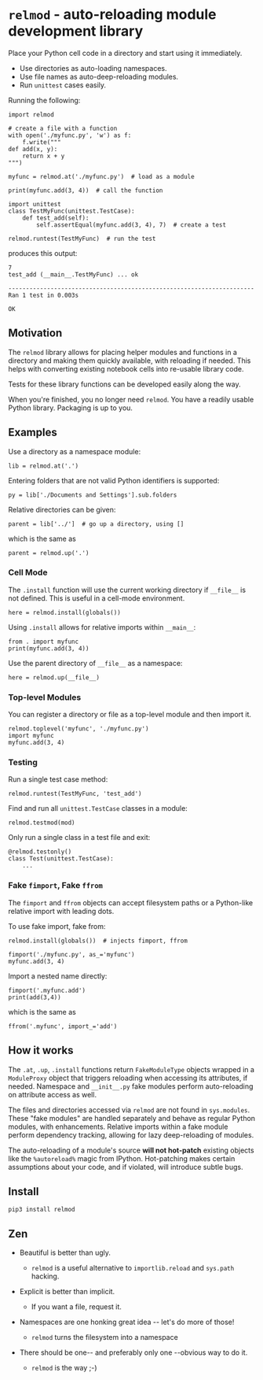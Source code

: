 # `relmod` - auto-reloading module development library

Place your Python cell code in a directory and start using it immediately.

* Use directories as auto-loading namespaces.
* Use file names as auto-deep-reloading modules.
* Run `unittest` cases easily.

Running the following:

    import relmod

    # create a file with a function
    with open('./myfunc.py', 'w') as f:
        f.write("""
    def add(x, y):
        return x + y
    """)

    myfunc = relmod.at('./myfunc.py')  # load as a module

    print(myfunc.add(3, 4))  # call the function

    import unittest
    class TestMyFunc(unittest.TestCase):
        def test_add(self):
            self.assertEqual(myfunc.add(3, 4), 7)  # create a test

    relmod.runtest(TestMyFunc)  # run the test

produces this output:

    7
    test_add (__main__.TestMyFunc) ... ok

    ----------------------------------------------------------------------
    Ran 1 test in 0.003s

    OK


## Motivation

The `relmod` library allows for placing helper modules and functions
in a directory and making them quickly available, with reloading if needed.
This helps with converting existing notebook cells into re-usable
library code.

Tests for these library functions can be developed easily along the way.

When you're finished, you no longer need `relmod`. You have a readily usable
Python library. Packaging is up to you.


## Examples


Use a directory as a namespace module:

    lib = relmod.at('.')

Entering folders that are not valid Python identifiers is supported:

    py = lib['./Documents and Settings'].sub.folders

Relative directories can be given:

    parent = lib['../']  # go up a directory, using []

which is the same as

    parent = relmod.up('.')


### Cell Mode

The `.install` function will use the current working directory
if `__file__` is not defined. This is useful in a cell-mode
environment.

    here = relmod.install(globals())

Using `.install` allows for relative imports within `__main__`:

    from . import myfunc
    print(myfunc.add(3, 4))

Use the parent directory of `__file__` as a namespace:

    here = relmod.up(__file__)


### Top-level Modules

You can register a directory or file as a top-level module and then import it.

    relmod.toplevel('myfunc', './myfunc.py')
    import myfunc
    myfunc.add(3, 4)


### Testing

Run a single test case method:

    relmod.runtest(TestMyFunc, 'test_add')

Find and run all `unittest.TestCase` classes in a module:

    relmod.testmod(mod)

Only run a single class in a test file and exit:

    @relmod.testonly()
    class Test(unittest.TestCase):
        ...


### Fake `fimport`, Fake `ffrom`

The `fimport` and `ffrom` objects can accept filesystem paths or
a Python-like relative import with leading dots.

To use fake import, fake from:

    relmod.install(globals())  # injects fimport, ffrom

    fimport('./myfunc.py', as_='myfunc')
    myfunc.add(3, 4)

Import a nested name directly:

    fimport('.myfunc.add')
    print(add(3,4))

which is the same as

    ffrom('.myfunc', import_='add')


## How it works

The `.at`, `.up`, `.install` functions return `FakeModuleType` objects
wrapped in a `ModuleProxy` object that triggers reloading when
accessing its attributes, if needed. Namespace and `__init__.py` fake
modules perform auto-reloading on attribute access as well.

The files and directories accessed via `relmod` are not found in
`sys.modules`. These "fake modules" are handled separately and
behave as regular Python modules, with enhancements. Relative
imports within a fake module perform dependency tracking,
allowing for lazy deep-reloading of modules.

The auto-reloading of a module's source __will not hot-patch__ existing
objects like the `%autoreload%` magic from IPython. Hot-patching makes
certain assumptions about your code, and if violated, will introduce
subtle bugs.

## Install

    pip3 install relmod


## Zen
* Beautiful is better than ugly.
    - `relmod` is a useful alternative to `importlib.reload`
       and `sys.path` hacking.

* Explicit is better than implicit.
    - If you want a file, request it.

* Namespaces are one honking great idea -- let's do more of those!
    - `relmod` turns the filesystem into a namespace

* There should be one-- and preferably only one --obvious way to do it.
    - `relmod` is the way ;-)
